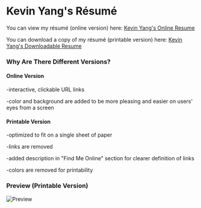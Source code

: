 <h1>Kevin Yang's Résumé</h1>

You can view my résumé (online version) here: <a href='https://kyblockstacking.github.io/Resume/' target='_blank'>Kevin Yang's Online Resume</a>

You can download a copy of my résumé (printable version) here: <a href='https://github.com/kyblockstacking/Resume/files/2872484/KEVIN_YANG_Resume.pdf' target='_blank'>Kevin Yang's Downloadable Resume</a>


<h3>Why Are There Different Versions?</h3>
<h4><strong>Online Version</strong></h4>
-interactive, clickable URL links

-color and background are added to be more pleasing and easier on users' eyes from a screen

<h4><strong>Printable Version</strong></h4>
-optimized to fit on a single sheet of paper

-links are removed

-added description in "Find Me Online" section for clearer definition of links

-colors are removed for printability



<h3>Preview (Printable Version)</h3>

<img alt='Preview' src='https://github.com/kyblockstacking/Resume/files/2872484/KEVIN_YANG_Resume.pdf'>
